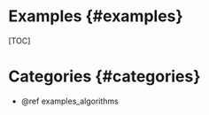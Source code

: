 Examples {#examples}
========

[TOC]


Categories {#categories}
==========
- @ref examples_algorithms
